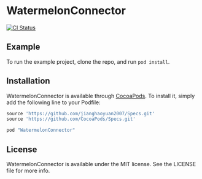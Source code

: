 # WatermelonConnector

[![CI Status](http://img.shields.io/travis/jianghaoyuan2007/WatermelonConnector.svg?style=flat)](https://travis-ci.org/jianghaoyuan2007/WatermelonConnector)

## Example

To run the example project, clone the repo, and run `pod install`.

## Installation

WatermelonConnector is available through [CocoaPods](http://cocoapods.org). To install
it, simply add the following line to your Podfile:

```ruby
source 'https://github.com/jianghaoyuan2007/Specs.git'
source 'https://github.com/CocoaPods/Specs.git'

pod "WatermelonConnector"
```

## License

WatermelonConnector is available under the MIT license. See the LICENSE file for more info.

